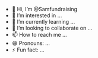 - 👋 Hi, I’m @Samfundraising
- 👀 I’m interested in ...
- 🌱 I’m currently learning ...
- 💞️ I’m looking to collaborate on ...
- 📫 How to reach me ...
- 😄 Pronouns: ...
- ⚡ Fun fact: ...

<!---
Samfundraising/Samfundraising is a ✨ special ✨ repository because its `README.md` (this file) appears on your GitHub profile.
You can click the Preview link to take a look at your changes.
--->
